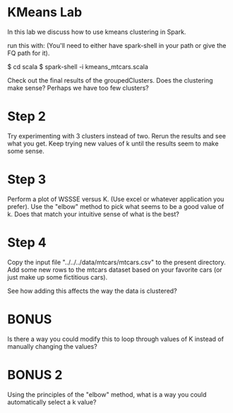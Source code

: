 KMeans Lab
==========

In this lab we discuss how to use kmeans clustering in Spark.

run this with:
(You'll need to either have spark-shell in your path or give the 
 FQ path for it).

$ cd scala
$ spark-shell -i kmeans_mtcars.scala

Check out the final results of the groupedClusters.  Does the clustering make sense?  Perhaps
we have too few clusters?

Step 2
======
Try experimenting with 3 clusters instead of two.  Rerun the results and see what you get.
Keep trying new values of k until the results seem to make some sense.

Step 3
======
Perform a plot of WSSSE versus K.  (Use excel or whatever application you prefer). Use the 
"elbow" method to pick what seems to be a good value of k.  Does that match your intuitive 
sense of what is the best?

Step 4
======
Copy the input file "../../../data/mtcars/mtcars.csv" to the present directory.
Add some new rows to the mtcars dataset based on your favorite cars (or just
make up some fictitious cars).

See how adding this affects the way the data is clustered?

BONUS
======
Is there a way you could modify this to loop through values of K instead of 
manually changing the values?  

BONUS 2
======
Using the principles of the "elbow" method, what is a way you could automatically
select a k value?
